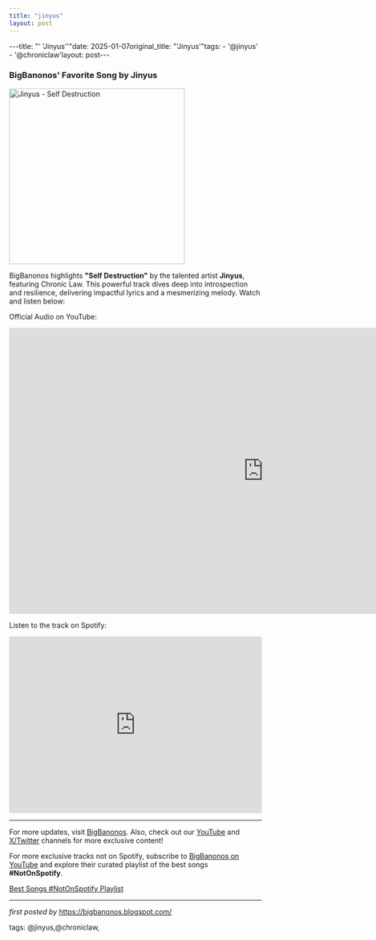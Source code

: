 ```yaml
---
title: "jinyus"
layout: post
---
```

---title: "' 'Jinyus''"date: 2025-01-07original_title: "'Jinyus'"tags:  - '@jinyus'  - '@chroniclaw'layout: post---<h3>BigBanonos' Favorite Song by Jinyus</h3> <div class="separator" > <a href="https://i.ytimg.com/vi/vSQZu2X-PPE/maxresdefault.jpg"> <img alt="Jinyus - Self Destruction" border="0" height="350" src="https://i.ytimg.com/vi/vSQZu2X-PPE/maxresdefault.jpg" /> </a></div> <p>BigBanonos highlights <strong>"Self Destruction"</strong> by the talented artist <strong>Jinyus</strong>, featuring Chronic Law. This powerful track dives deep into introspection and resilience, delivering impactful lyrics and a mesmerizing melody. Watch and listen below:</p> <p>Official Audio on YouTube:</p><iframe width="1013" height="570" src="https://www.youtube.com/embed/vSQZu2X-PPE" title="Jinyus, Chronic Law - Self Destruction | (Official Audio)" frameborder="0" allow="accelerometer; autoplay; clipboard-write; encrypted-media; gyroscope; picture-in-picture; web-share" referrerpolicy="strict-origin-when-cross-origin" allowfullscreen></iframe> <p>Listen to the track on Spotify:</p><iframe src="https://open.spotify.com/embed/track/40lfVCmZnrRicFEDCUn9jC?utm_source=generator" width="100%" height="352" frameBorder="0" allowfullscreen="" allow="autoplay; clipboard-write; encrypted-media; fullscreen; picture-in-picture" loading="lazy"></iframe> <hr /><p>For more updates, visit <a href="https://bigbanonos.blogspot.com/" rel="noopener" target="_new">BigBanonos</a>. Also, check out our <a href="https://www.youtube.com/@BigBanonos" rel="noopener" target="_new">YouTube</a> and <a href="https://x.com/bigbanonos" rel="noopener" target="_new">X/Twitter</a> channels for more exclusive content!</p><!--Subscribe and Playlist Links--><div>    <p>For more exclusive tracks not on Spotify, subscribe to <a href="https://www.youtube.com/@BigBanonos" target="_blank">BigBanonos on YouTube</a> and explore their curated playlist of the best songs <strong>#NotOnSpotify</strong>.</p>    <p><a href="https://www.youtube.com/playlist?list=PLtuNtuTatqI0kFahUCbtbfenC_ET5O_tr" target="_blank">Best Songs #NotOnSpotify Playlist<br /></a></p></div><hr /><p><em>first posted by</em> <a href="https://bigbanonos.blogspot.com/" rel="noopener" target="_new">https://bigbanonos.blogspot.com/</a></p><p>tags: @jinyus,@chroniclaw,</p>